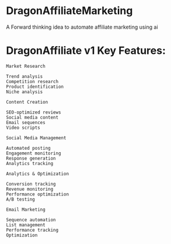 # DragonAffiliateMarketing
A Forward thinking idea to automate affiliate marketing using ai


# DragonAffiliate v1 Key Features:

    Market Research

    Trend analysis
    Competition research
    Product identification
    Niche analysis

    Content Creation

    SEO-optimized reviews
    Social media content
    Email sequences
    Video scripts

    Social Media Management

    Automated posting
    Engagement monitoring
    Response generation
    Analytics tracking

    Analytics & Optimization

    Conversion tracking
    Revenue monitoring
    Performance optimization
    A/B testing

    Email Marketing

    Sequence automation
    List management
    Performance tracking
    Optimization
